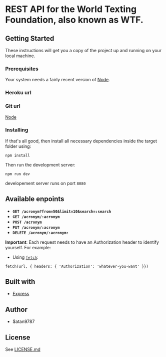 # REST API for the World Texting Foundation, also known as WTF.

## Getting Started
These instructions will get you a copy of the project up and running on your local machine.

### Prerequisites
Your system needs a fairly recent version of [Node](https://nodejs.org/en/). 

### Heroku url


### Git url
[Node](https://github.com/Satan199787/G2i_Express_Server.git)

### Installing
If that's all good, then install all necessary dependencies inside the target folder using:
```
npm install
```
Then run the development server:
```
npm run dev
```
developement server runs on port `8080`

## Available enpoints
- **`GET /acronym?from=50&limit=10&search=:search`**
- **`GET /acronym/:acronym`**
- **`POST /acronym`**
- **`PUT /acronym/:acronym`**
- **`DELETE /acronym/:acronym:`**

**Important**: Each request needs to have an Authorization header to identify yourself. For example:
- Using [`fetch`](https://developer.mozilla.org/en-US/docs/Web/API/Fetch_API):
```
fetch(url, { headers: { 'Authorization': 'whatever-you-want' }})
```

## Built with
- [Express](https://expressjs.com/)

## Author
 - $atan9787

## License
See [LICENSE.md](LICENSE.md)
